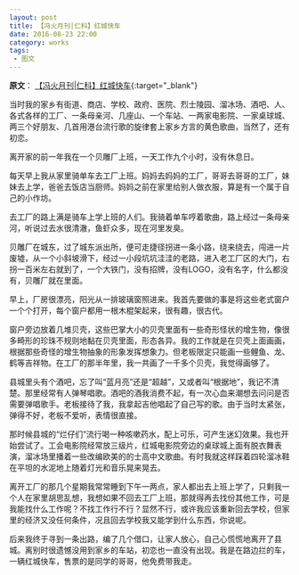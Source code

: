 ```yaml
---
layout: post
title: 【冯火月刊|仁科】红城快车
date: 2016-08-23 22:00
category: works
tags:
 - 图文
---
```

**原文**：
[【冯火月刊|仁科】红城快车](https://mp.weixin.qq.com/s?__biz=MjM5MzExODExNA==&mid=2654162872&idx=7&sn=57cdda529beef36894e8fec482b032bc&scene=21#wechat_redirect){:target="_blank"}

当时我的家乡有街道、商店、学校、政府、医院、烈士陵园、溜冰场、酒吧、人、各式各样的工厂、一条母亲河、几座山、一个车站、一两家电影院、一家桌球城、两三个好朋友、几首用港台流行歌的旋律套上家乡方言的黄色歌曲，当然了，还有初恋。

离开家的前一年我在一个贝雕厂上班，一天工作九个小时，没有休息日。

每天早上我从家里骑单车去工厂上班。妈妈去妈妈的工厂，哥哥去哥哥的工厂，妹妹去上学，爸爸去饭店当厨师。妈妈之前在家里给别人做衣服，算是有一个属于自己的小作坊。

去工厂的路上满是骑车上学上班的人们。我骑着单车哼着歌曲，路上经过一条母亲河，听说过去水很清澈，鱼虾众多，现在河里发臭。

贝雕厂在城东，过了城东派出所，便可走捷径拐进一条小路，绕来绕去，闯进一片废墟，从一个小斜坡滑下，经过一小段坑坑洼洼的老路，进入老工厂区的大门，右拐一百米左右就到了，一个大铁门，没有招牌，没有LOGO，没有名字，什么都没有，贝雕厂就在里面。

早上，厂房很漂亮，阳光从一排玻璃窗照进来。我首先要做的事是将这些老式窗户一个个打开，每个窗户都用一根木棍架起来，很有趣，很古代。

窗户旁边放着几堆贝壳，这些巴掌大小的贝壳里面有一些奇形怪状的增生物，像很多畸形的珍珠不规则地黏在贝壳里面，形态各异。我的工作就是在贝壳上面画画，根据那些奇怪的增生物抽象的形象发挥想象力。但老板限定只能画一些鲤鱼、龙、鹤等吉祥物。在工厂的那半年里，我一共画了一千多个贝壳，我觉得画够了。

县城里头有个酒吧，忘了叫“蓝月亮”还是“超越”，又或者叫“根据地”，我记不清楚。那里经常有人弹琴唱歌。酒吧的酒我消费不起，有一次心血来潮想去问问是否需要弹唱歌手。老板接待了我，我拿起吉他唱起了自己写的歌。由于当时太紧张，弹得不好，老板不爱听，表情很直接。

那时候县城的“烂仔们”流行喝一种咳嗽药水，配上可乐，可产生迷幻效果。我也开始尝试了。工会电影院经常放三级片，红城电影院旁边的桌球城上面有脱衣舞表演，溜冰场里播着一些改编欧美的的士高中文歌曲。有时我就这样踩着四轮溜冰鞋在平坦的水泥地上随着灯光和音乐晃来晃去。

离开工厂的那几个星期我常常睡到下午一两点，家人都出去上班上学了，只剩我一个人在家里胡思乱想，我想如果不回去工厂上班，那就得再去找份其他工作，可是我能找什么工作呢？不找工作行不行？显然不行，或许我应该重新回去学校，但家里的经济又没任何条件，况且回去学校我又能学到什么东西，你说呢。

后来我终于寻到一条出路，编了几个借口，让家人放心，自己心慌慌地离开了县城。离别时很遗憾没用到家乡的车站，初恋也一直没有出现。我是在路边拦的车，一辆红城快车，售票的是同学的哥哥，他免费带我走。
